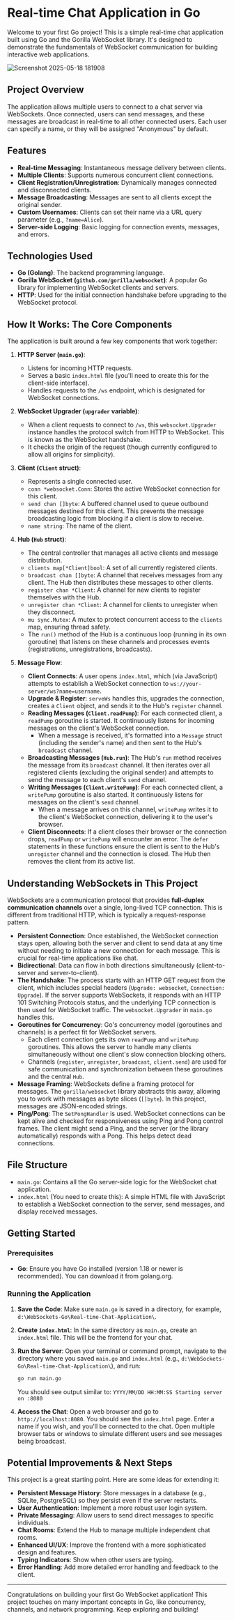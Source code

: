 # Real-time Chat Application in Go

Welcome to your first Go project! This is a simple real-time chat application built using Go and the Gorilla WebSocket library. It's designed to demonstrate the fundamentals of WebSocket communication for building interactive web applications.



![Screenshot 2025-05-18 181908](https://github.com/user-attachments/assets/46a2f1f6-803d-4f53-aa92-04f2eb97023a)




## Project Overview

The application allows multiple users to connect to a chat server via WebSockets. Once connected, users can send messages, and these messages are broadcast in real-time to all other connected users. Each user can specify a name, or they will be assigned "Anonymous" by default.

## Features

*   **Real-time Messaging**: Instantaneous message delivery between clients.
*   **Multiple Clients**: Supports numerous concurrent client connections.
*   **Client Registration/Unregistration**: Dynamically manages connected and disconnected clients.
*   **Message Broadcasting**: Messages are sent to all clients except the original sender.
*   **Custom Usernames**: Clients can set their name via a URL query parameter (e.g., `?name=Alice`).
*   **Server-side Logging**: Basic logging for connection events, messages, and errors.

## Technologies Used

*   **Go (Golang)**: The backend programming language.
*   **Gorilla WebSocket (`github.com/gorilla/websocket`)**: A popular Go library for implementing WebSocket clients and servers.
*   **HTTP**: Used for the initial connection handshake before upgrading to the WebSocket protocol.

## How It Works: The Core Components

The application is built around a few key components that work together:

1.  **HTTP Server (`main.go`)**:
    *   Listens for incoming HTTP requests.
    *   Serves a basic `index.html` file (you'll need to create this for the client-side interface).
    *   Handles requests to the `/ws` endpoint, which is designated for WebSocket connections.

2.  **WebSocket Upgrader (`upgrader` variable)**:
    *   When a client requests to connect to `/ws`, this `websocket.Upgrader` instance handles the protocol switch from HTTP to WebSocket. This is known as the WebSocket handshake.
    *   It checks the origin of the request (though currently configured to allow all origins for simplicity).

3.  **Client (`Client` struct)**:
    *   Represents a single connected user.
    *   `conn *websocket.Conn`: Stores the active WebSocket connection for this client.
    *   `send chan []byte`: A buffered channel used to queue outbound messages destined for this client. This prevents the message broadcasting logic from blocking if a client is slow to receive.
    *   `name string`: The name of the client.

4.  **Hub (`Hub` struct)**:
    *   The central controller that manages all active clients and message distribution.
    *   `clients map[*Client]bool`: A set of all currently registered clients.
    *   `broadcast chan []byte`: A channel that receives messages from any client. The Hub then distributes these messages to other clients.
    *   `register chan *Client`: A channel for new clients to register themselves with the Hub.
    *   `unregister chan *Client`: A channel for clients to unregister when they disconnect.
    *   `mu sync.Mutex`: A mutex to protect concurrent access to the `clients` map, ensuring thread safety.
    *   The `run()` method of the Hub is a continuous loop (running in its own goroutine) that listens on these channels and processes events (registrations, unregistrations, broadcasts).

5.  **Message Flow**:
    *   **Client Connects**: A user opens `index.html`, which (via JavaScript) attempts to establish a WebSocket connection to `ws://your-server/ws?name=username`.
    *   **Upgrade & Register**: `serveWs` handles this, upgrades the connection, creates a `Client` object, and sends it to the Hub's `register` channel.
    *   **Reading Messages (`Client.readPump`)**: For each connected client, a `readPump` goroutine is started. It continuously listens for incoming messages on the client's WebSocket connection.
        *   When a message is received, it's formatted into a `Message` struct (including the sender's name) and then sent to the Hub's `broadcast` channel.
    *   **Broadcasting Messages (`Hub.run`)**: The Hub's `run` method receives the message from its `broadcast` channel. It then iterates over all registered clients (excluding the original sender) and attempts to send the message to each client's `send` channel.
    *   **Writing Messages (`Client.writePump`)**: For each connected client, a `writePump` goroutine is also started. It continuously listens for messages on the client's `send` channel.
        *   When a message arrives on this channel, `writePump` writes it to the client's WebSocket connection, delivering it to the user's browser.
    *   **Client Disconnects**: If a client closes their browser or the connection drops, `readPump` or `writePump` will encounter an error. The `defer` statements in these functions ensure the client is sent to the Hub's `unregister` channel and the connection is closed. The Hub then removes the client from its active list.

## Understanding WebSockets in This Project

WebSockets are a communication protocol that provides **full-duplex communication channels** over a single, long-lived TCP connection. This is different from traditional HTTP, which is typically a request-response pattern.

*   **Persistent Connection**: Once established, the WebSocket connection stays open, allowing both the server and client to send data at any time without needing to initiate a new connection for each message. This is crucial for real-time applications like chat.
*   **Bidirectional**: Data can flow in both directions simultaneously (client-to-server and server-to-client).
*   **The Handshake**: The process starts with an HTTP GET request from the client, which includes special headers (`Upgrade: websocket`, `Connection: Upgrade`). If the server supports WebSockets, it responds with an HTTP 101 Switching Protocols status, and the underlying TCP connection is then used for WebSocket traffic. The `websocket.Upgrader` in `main.go` handles this.
*   **Goroutines for Concurrency**: Go's concurrency model (goroutines and channels) is a perfect fit for WebSocket servers.
    *   Each client connection gets its own `readPump` and `writePump` goroutines. This allows the server to handle many clients simultaneously without one client's slow connection blocking others.
    *   Channels (`register`, `unregister`, `broadcast`, `client.send`) are used for safe communication and synchronization between these goroutines and the central `Hub`.
*   **Message Framing**: WebSockets define a framing protocol for messages. The `gorilla/websocket` library abstracts this away, allowing you to work with messages as byte slices (`[]byte`). In this project, messages are JSON-encoded strings.
*   **Ping/Pong**: The `SetPongHandler` is used. WebSocket connections can be kept alive and checked for responsiveness using Ping and Pong control frames. The client might send a Ping, and the server (or the library automatically) responds with a Pong. This helps detect dead connections.

## File Structure

*   `main.go`: Contains all the Go server-side logic for the WebSocket chat application.
*   `index.html` (You need to create this): A simple HTML file with JavaScript to establish a WebSocket connection to the server, send messages, and display received messages.

## Getting Started

### Prerequisites

*   **Go**: Ensure you have Go installed (version 1.18 or newer is recommended). You can download it from golang.org.

### Running the Application

1.  **Save the Code**: Make sure `main.go` is saved in a directory, for example, `d:\WebSockets-Go\Real-time-Chat-Application\`.

2.  **Create `index.html`**:
    In the same directory as `main.go`, create an `index.html` file. This will be the frontend for your chat.

3.  **Run the Server**:
    Open your terminal or command prompt, navigate to the directory where you saved `main.go` and `index.html` (e.g., `d:\WebSockets-Go\Real-time-Chat-Application\`), and run:
    ```bash
    go run main.go
    ```
    You should see output similar to: `YYYY/MM/DD HH:MM:SS Starting server on :8080`

4.  **Access the Chat**:
    Open a web browser and go to `http://localhost:8080`.
    You should see the `index.html` page. Enter a name if you wish, and you'll be connected to the chat. Open multiple browser tabs or windows to simulate different users and see messages being broadcast.

## Potential Improvements & Next Steps

This project is a great starting point. Here are some ideas for extending it:

*   **Persistent Message History**: Store messages in a database (e.g., SQLite, PostgreSQL) so they persist even if the server restarts.
*   **User Authentication**: Implement a more robust user login system.
*   **Private Messaging**: Allow users to send direct messages to specific individuals.
*   **Chat Rooms**: Extend the Hub to manage multiple independent chat rooms.
*   **Enhanced UI/UX**: Improve the frontend with a more sophisticated design and features.
*   **Typing Indicators**: Show when other users are typing.
*   **Error Handling**: Add more detailed error handling and feedback to the client.

---

Congratulations on building your first Go WebSocket application! This project touches on many important concepts in Go, like concurrency, channels, and network programming. Keep exploring and building!
